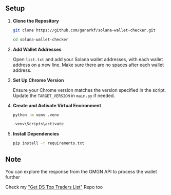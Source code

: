 ## Setup

1. **Clone the Repository**

   ```bash
   git clone https://github.com/ganarkf/solana-wallet-checker.git
   ```
   ```bash
   cd solana-wallet-checker
   ```

3. **Add Wallet Addresses**

   Open `list.txt` and add your Solana wallet addresses, with each wallet address on a new line.
   Make sure there are no spaces after each wallet address.

4. **Set Up Chrome Version**

   Ensure your Chrome version matches the version specified in the script. Update the `TARGET_VERSION` in `main.py` if needed.

5. **Create and Activate Virtual Environment**

   ```bash
   python -m venv .venv
   ```
   ```bash
   .venv\Scripts\activate
   ```

6. **Install Dependencies**

   ```bash
   pip install -r requirements.txt
   ```

## Note

You can explore the response from the GMGN API to process the wallet further

Check my ["Get DS Top Traders List"](https://github.com/ganarkf/ds-top-traders) Repo too
